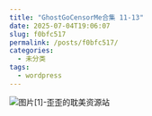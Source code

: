 ```yaml
---
title: "GhostGoCensorMe合集 11-13"
date: 2025-07-04T19:06:07
slug: f0bfc517
permalink: /posts/f0bfc517/
categories:
  - 未分类
tags:
  - wordpress
---
```


![图片[1]-歪歪的耽美资源站](/images/wp/f0bfc517-3903427a.jpg)
